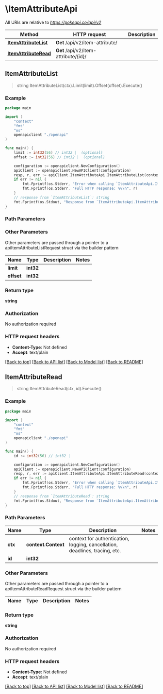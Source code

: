 # \ItemAttributeApi

All URIs are relative to *https://pokeapi.co/api/v2*

Method | HTTP request | Description
------------- | ------------- | -------------
[**ItemAttributeList**](ItemAttributeApi.md#ItemAttributeList) | **Get** /api/v2/item-attribute/ | 
[**ItemAttributeRead**](ItemAttributeApi.md#ItemAttributeRead) | **Get** /api/v2/item-attribute/{id}/ | 



## ItemAttributeList

> string ItemAttributeList(ctx).Limit(limit).Offset(offset).Execute()



### Example

```go
package main

import (
    "context"
    "fmt"
    "os"
    openapiclient "./openapi"
)

func main() {
    limit := int32(56) // int32 |  (optional)
    offset := int32(56) // int32 |  (optional)

    configuration := openapiclient.NewConfiguration()
    apiClient := openapiclient.NewAPIClient(configuration)
    resp, r, err := apiClient.ItemAttributeApi.ItemAttributeList(context.Background()).Limit(limit).Offset(offset).Execute()
    if err != nil {
        fmt.Fprintf(os.Stderr, "Error when calling `ItemAttributeApi.ItemAttributeList``: %v\n", err)
        fmt.Fprintf(os.Stderr, "Full HTTP response: %v\n", r)
    }
    // response from `ItemAttributeList`: string
    fmt.Fprintf(os.Stdout, "Response from `ItemAttributeApi.ItemAttributeList`: %v\n", resp)
}
```

### Path Parameters



### Other Parameters

Other parameters are passed through a pointer to a apiItemAttributeListRequest struct via the builder pattern


Name | Type | Description  | Notes
------------- | ------------- | ------------- | -------------
 **limit** | **int32** |  | 
 **offset** | **int32** |  | 

### Return type

**string**

### Authorization

No authorization required

### HTTP request headers

- **Content-Type**: Not defined
- **Accept**: text/plain

[[Back to top]](#) [[Back to API list]](../README.md#documentation-for-api-endpoints)
[[Back to Model list]](../README.md#documentation-for-models)
[[Back to README]](../README.md)


## ItemAttributeRead

> string ItemAttributeRead(ctx, id).Execute()



### Example

```go
package main

import (
    "context"
    "fmt"
    "os"
    openapiclient "./openapi"
)

func main() {
    id := int32(56) // int32 | 

    configuration := openapiclient.NewConfiguration()
    apiClient := openapiclient.NewAPIClient(configuration)
    resp, r, err := apiClient.ItemAttributeApi.ItemAttributeRead(context.Background(), id).Execute()
    if err != nil {
        fmt.Fprintf(os.Stderr, "Error when calling `ItemAttributeApi.ItemAttributeRead``: %v\n", err)
        fmt.Fprintf(os.Stderr, "Full HTTP response: %v\n", r)
    }
    // response from `ItemAttributeRead`: string
    fmt.Fprintf(os.Stdout, "Response from `ItemAttributeApi.ItemAttributeRead`: %v\n", resp)
}
```

### Path Parameters


Name | Type | Description  | Notes
------------- | ------------- | ------------- | -------------
**ctx** | **context.Context** | context for authentication, logging, cancellation, deadlines, tracing, etc.
**id** | **int32** |  | 

### Other Parameters

Other parameters are passed through a pointer to a apiItemAttributeReadRequest struct via the builder pattern


Name | Type | Description  | Notes
------------- | ------------- | ------------- | -------------


### Return type

**string**

### Authorization

No authorization required

### HTTP request headers

- **Content-Type**: Not defined
- **Accept**: text/plain

[[Back to top]](#) [[Back to API list]](../README.md#documentation-for-api-endpoints)
[[Back to Model list]](../README.md#documentation-for-models)
[[Back to README]](../README.md)


